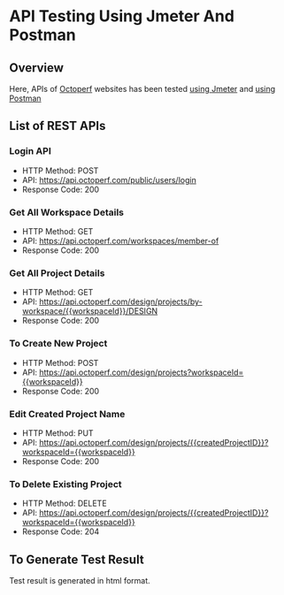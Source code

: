 # API Testing Using Jmeter And Postman

## Overview
Here, APIs of [Octoperf](https://doc.octoperf.com/) websites has been tested [using Jmeter](https://github.com/thchoudhury/ApiTestingUsingJmeterAndPostman/tree/master/UsingJmeter) and [using Postman](https://github.com/thchoudhury/ApiTestingUsingJmeterAndPostman/tree/master/UsingPostman)


## List of REST APIs

### Login API
* HTTP Method: POST
* API:  https://api.octoperf.com/public/users/login
* Response Code: 200 

### Get All Workspace Details
* HTTP Method: GET
* API:  https://api.octoperf.com/workspaces/member-of
* Response Code: 200 

### Get All Project Details
* HTTP Method: GET
* API:  https://api.octoperf.com/design/projects/by-workspace/{{workspaceId}}/DESIGN
* Response Code: 200 

### To Create New Project
* HTTP Method: POST
* API:  https://api.octoperf.com/design/projects?workspaceId={{workspaceId}}
* Response Code: 200 

### Edit Created Project Name
* HTTP Method: PUT
* API: https://api.octoperf.com/design/projects/{{createdProjectID}}?workspaceId={{workspaceId}}
* Response Code: 200 

### To Delete Existing Project
* HTTP Method: DELETE
* API:  https://api.octoperf.com/design/projects/{{createdProjectID}}?workspaceId={{workspaceId}}
* Response Code: 204

## To Generate Test Result
Test result is generated in html format.
